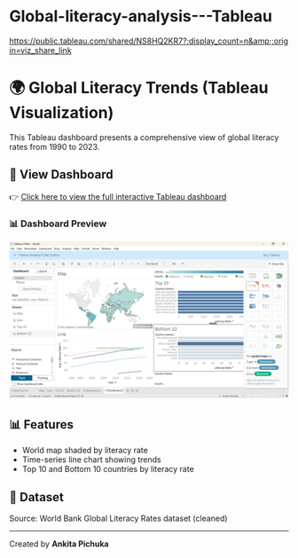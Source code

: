 # Global-literacy-analysis---Tableau
https://public.tableau.com/shared/NS8HQ2KR7?:display_count=n&amp;:origin=viz_share_link
# 🌍 Global Literacy Trends (Tableau Visualization)

This Tableau dashboard presents a comprehensive view of global literacy rates from 1990 to 2023. 

## 🔗 View Dashboard
👉 [Click here to view the full interactive Tableau dashboard](https://public.tableau.com/shared/NS8HQ2KR7?:display_count=n&:origin=viz_share_link)

### 📊 Dashboard Preview

![Dashboard Preview](Screenshot%202025-06-02%20142913.png)


## 📊 Features
- World map shaded by literacy rate
- Time-series line chart showing trends
- Top 10 and Bottom 10 countries by literacy rate

## 📁 Dataset
Source: World Bank Global Literacy Rates dataset (cleaned)

---

Created by **Ankita Pichuka**
